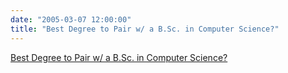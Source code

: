 ```yaml
---
date: "2005-03-07 12:00:00"
title: "Best Degree to Pair w/ a B.Sc. in Computer Science?"
---
```


[Best Degree to Pair w/ a B.Sc. in Computer Science?](/lemire/blog/2005/03-07-best-degree-to-pair-w-a-bsc-in-computer-science)

